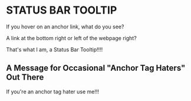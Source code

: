 # STATUS BAR TOOLTIP

If you hover on an anchor link, what do you see?

A link at the bottom right or left of the webpage right?

That's what I am, a Status Bar Tooltip!!!!

## A Message for Occasional "Anchor Tag Haters" Out There

If you're an anchor tag hater use me!!!


